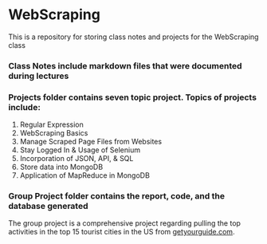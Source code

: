 # WebScraping
This is a repository for storing class notes and projects for the WebScraping class
### Class Notes include markdown files that were documented during lectures
### Projects folder contains seven topic project. Topics of projects include:
1. Regular Expression
2. WebScraping Basics
3. Manage Scraped Page Files from Websites
4. Stay Logged In & Usage of Selenium
5. Incorporation of JSON, API, & SQL
6. Store data into MongoDB
7. Application of MapReduce in MongoDB
### Group Project folder contains the report, code, and the database generated
The group project is a comprehensive project regarding pulling the top activities in the top 15 tourist cities in the US from [getyourguide.com](https://www.getyourguide.com).

